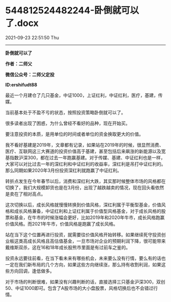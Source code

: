 # 544812524482244-卧倒就可以了.docx

2021-09-23 22:51:50 Thu

----

__卧倒就可以了__

__作者：二师父__

__微信公众号：二师父定投__

__ID:ershifudt88__

最近一个月建仓了几只基金，中证1000，上证红利，中证红利，医疗，基建，传媒。 

当前基本处于不盈不亏的状态，按照投资策略卧倒就可以了。

很多读者出现了困惑，为什么曾经不看好的品种，现在开始买。

要注意投资的本质，是用单位的时间或者单位的资金换取更大的价值。

我不看好基建是2019年，文章都有记录，如果站在2019年的时候，很显然消费、医疗、互联网这三大赛道的投资价值高于基建，甚至包括后来飙涨的新能源以及宽基指数沪深300，都在过去一年跑赢基建。对于传媒、基建、中证红利也是一样，大家可以对比过去一年的深红利和中证红利的收益率，深红利是吊打中证红利的。那么同期如果2020年3月份投资深红利就跑赢了中证红利。

转折点发生在今年春节以后，消费和深红利大跌，其实那时候整体市场的风格都在切换了，我们大规模卸货也是在3月份，出现了越跌越卖的情况，现在回头看依然是卖在了相对高点。

这次切换以后，成长风格就慢慢转换到价值风格，深红利属于平衡型基金，价值风格和成长风格兼备，中证红利和上证红利属于价值型风格基金，对于成长风格的股票和基金，在牛市的时候涨幅会更好，比如2019年和2020年牛市，成长风格跑赢价值风格。而2021年牛市，价值风格是跑赢了成长风格。

站在当下这个位置再进行投资，就需要往价值风格开始转移。如果继续死守投资创业板这类高成长风格且高估值基金，一旦市场对企业的预期利润下降，很可能带来戴维斯双杀，这在16和18年成长股熊市里面是有过前车之鉴的。

投资永远要往前看，在当下看未来有哪些机会，未来要么没有行情，要么有的话也一定在我们新布局的几个方向，如果这些方向继续涨，那么持有收割利润，如果这些方向回调，逢低做多。

对于市场的判断很难，如果没有兴趣判断的话，直接选择三只基金沪深300，双创50、中证1000即可。包含了A股市场的大小盘股票，风格切换后也不会错过行情。

